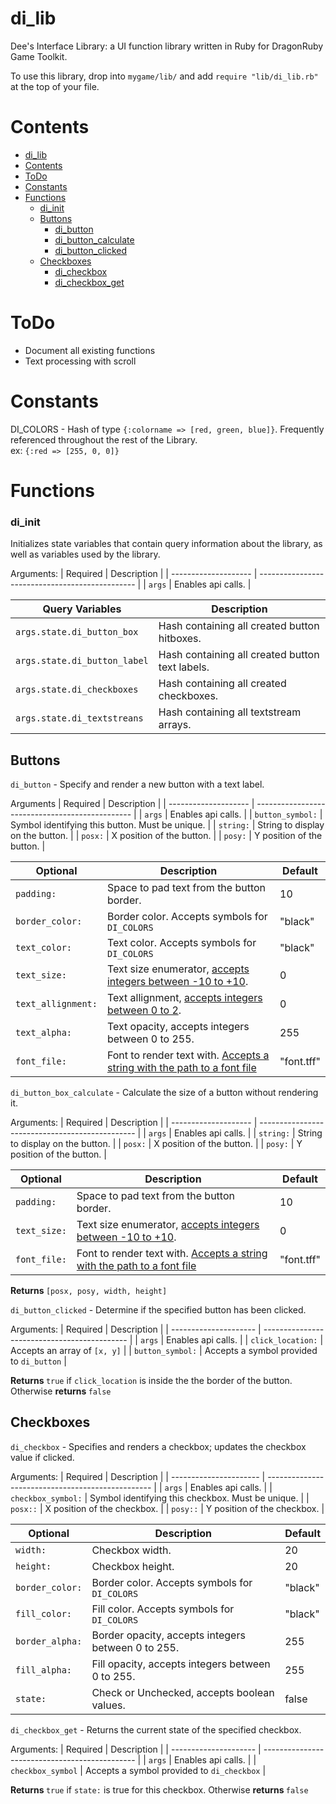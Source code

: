 # di_lib
Dee's Interface Library: a UI function library written in Ruby for DragonRuby Game Toolkit.

To use this library, drop into ```mygame/lib/``` and add ```require "lib/di_lib.rb"``` at the top of your file.

# Contents
- [di_lib](#di_lib)
- [Contents](#contents)
- [ToDo](#todo)
- [Constants](#constants)
- [Functions](#functions)
  - [di_init](di_init)
  - [Buttons](#buttons)
    - [di_button](#di_button)
    - [di_button_calculate](#di_button_calculate)
    - [di_button_clicked](#di_button_clicked)
  - [Checkboxes](#checkboxes)
    - [di_checkbox](#di_checkbox)
    - [di_checkbox_get](#di_checkbox_get)

# ToDo
- Document all existing functions
- Text processing with scroll

# Constants
DI_COLORS - Hash of type ```{:colorname => [red, green, blue]}```. Frequently referenced throughout the rest of the Library. <br>
ex: ```{:red => [255, 0, 0]}```

# Functions

### di_init
Initializes state variables that contain query information about the library, as well as variables used by the library.

Arguments:
| Required             | Description                                     |
| -------------------- | ----------------------------------------------- |
| ```args```           | Enables api calls.                              |

| Query Variables                   | Description                                                      |
| --------------------------------- | ---------------------------------------------------------------- |
| ```args.state.di_button_box```    | Hash containing all created button hitboxes.                     |
| ```args.state.di_button_label```  | Hash containing all created button text labels.                  |
| ```args.state.di_checkboxes```    | Hash containing all created checkboxes.                          |
| ```args.state.di_textstreans```   | Hash containing all textstream arrays.                           |

## Buttons
<a name='di_button'/> ```di_button``` - Specify and render a new button with a text label.

Arguments
| Required             | Description                                     |
| -------------------- | ----------------------------------------------- |
| ```args```           | Enables api calls.                              |
| ```button_symbol:``` | Symbol identifying this button. Must be unique. |
| ```string:```        | String to display on the button.                |
| ```posx:```          | X position of the button.                       |
| ```posy:```          | Y position of the button.                       |

| Optional               | Description                                          | Default |
| ---------------------- | ---------------------------------------------------- | ------- |
| ```padding:```         | Space to pad text from the button border.            | 10      |
| ```border_color:```    | Border color. Accepts symbols for ```DI_COLORS``` | "black" |
| ```text_color:```      | Text color. Accepts symbols for ```DI_COLORS```   | "black" |
| ```text_size:```       | Text size enumerator, [accepts integers between -10 to +10](https://dragonruby-docs.readthedocs.io/en/latest/02-labels/#font-size). | 0 |
| ```text_allignment:``` | Text allignment, [accepts integers between 0 to 2](https://dragonruby-docs.readthedocs.io/en/latest/02-labels/#alignment).          | 0 |
| ```text_alpha:```      | Text opacity, accepts integers between 0 to 255.     | 255     |
| ```font_file:```       | Font to render text with. [Accepts a string with the path to a font file](https://dragonruby-docs.readthedocs.io/en/latest/02-labels/#custom-font) | "font.tff" | 

<a name='di_button_calculate'/> ```di_button_box_calculate``` - Calculate the size of a button without rendering it.

Arguments:
| Required             | Description                                     |
| -------------------- | ----------------------------------------------- |
| ```args```           | Enables api calls.                              |
| ```string:```        | String to display on the button.                |
| ```posx:```          | X position of the button.                       |
| ```posy:```          | Y position of the button.                       |

| Optional              | Description                                          | Default |
| --------------------- | ---------------------------------------------------- | ------- |
| ```padding:```        | Space to pad text from the button border.            | 10      |
| ```text_size:```       | Text size enumerator, [accepts integers between -10 to +10](https://dragonruby-docs.readthedocs.io/en/latest/02-labels/#font-size). | 0 |
| ```font_file:```       | Font to render text with. [Accepts a string with the path to a font file](https://dragonruby-docs.readthedocs.io/en/latest/02-labels/#custom-font) | "font.tff" | 

<b> Returns </b> ```[posx, posy, width, height]```

<a name='di_button_clicked'/> ```di_button_clicked``` - Determine if the specified button has been clicked.

Arguments:
| Required              | Description                                  |
| --------------------- | -------------------------------------------- |
| ```args```            | Enables api calls.                           |
| ```click_location:``` | Accepts an array of ```[x, y]```             |
| ```button_symbol:```  | Accepts a symbol provided to ```di_button``` |

<b> Returns </b> ```true``` if ```click_location``` is inside the the border of the button. Otherwise <b> returns </b> ```false```

## Checkboxes
<a name='di_checkbox'/> ```di_checkbox``` - Specifies and renders a checkbox; updates the checkbox value if clicked.

Arguments:
| Required               | Description                                       |
| ---------------------- | ------------------------------------------------- |
| ```args```             | Enables api calls.                                |
| ```checkbox_symbol:``` | Symbol identifying this checkbox. Must be unique. |
| ```posx::```           | X position of the checkbox.                       |
| ```posy::```           | Y position of the checkbox.                       |

| Optional            | Description                                          | Default |
| ------------------- | ---------------------------------------------------- | ------- |
| ```width:```        | Checkbox width.                                      | 20      |
| ```height:```       | Checkbox height.                                     | 20      |
| ```border_color:``` | Border color. Accepts symbols for ```DI_COLORS``` | "black" |
| ```fill_color:```   | Fill color. Accepts symbols for ```DI_COLORS```   | "black" |
| ```border_alpha:``` | Border opacity, accepts integers between 0 to 255.   | 255     |
| ```fill_alpha:```   | Fill opacity, accepts integers between 0 to 255.     | 255     |
| ```state:```        | Check or Unchecked, accepts boolean values.          | false   |

<a name='di_checkbox_get'/> ```di_checkbox_get``` - Returns the current state of the specified checkbox.

Arguments:
| Required              | Description                                    |
| --------------------- | ---------------------------------------------- |
| ```args```            | Enables api calls.                             |
| ```checkbox_symbol``` | Accepts a symbol provided to ```di_checkbox``` |

<b> Returns </b> ```true``` if ```state:``` is true for this checkbox. Otherwise <b> returns </b> ```false```
